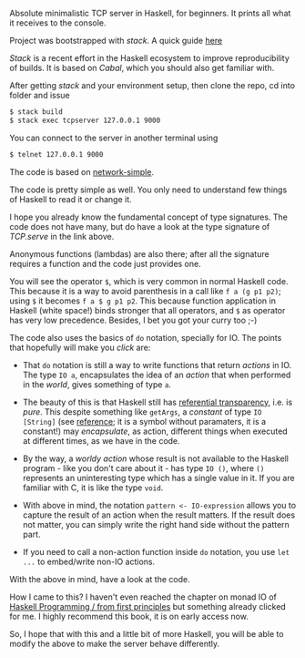 Absolute minimalistic TCP server in Haskell, for beginners. It prints all what it receives to the console.

Project was bootstrapped with _stack_. A quick guide [here](http://seanhess.github.io/2015/08/04/practical-haskell-getting-started.html)

_Stack_ is a recent effort in the Haskell ecosystem to improve reproducibility of builds. It is
based on _Cabal_, which you should also get familiar with.

After getting _stack_ and your environment setup, then clone the repo, cd into folder and issue

```bash
$ stack build
$ stack exec tcpserver 127.0.0.1 9000
```

You can connect to the server in another terminal using

```bash
$ telnet 127.0.0.1 9000
```

The code is based on [network-simple](https://hackage.haskell.org/package/network-simple-0.4.0.4/docs/Network-Simple-TCP.html#g:3).

The code is pretty simple as well. You only need to understand few things of Haskell to read it or change it.

I hope you already know the fundamental concept of type signatures. The code does not have many, but do have a look at the type signature of _TCP.serve_ in the link above.

Anonymous functions (lambdas) are also there; after all the signature requires a function and the code just provides one.

You will see the operator `$`, which is very common in normal Haskell code. This because it is a way to avoid parenthesis in a call like `f a (g p1 p2)`; using `$` it becomes `f a $ g p1 p2`. This because function application in Haskell (white space!) binds stronger that all operators, and `$` as operator has very low precedence. Besides, I bet you got your curry too ;-)

The code also uses the basics of `do` notation, specially for IO. The points that hopefully will make you _click_ are:

* That `do` notation is still a way to write functions that return _actions_ in IO. The type `IO a`, encapsulates the idea of an _action_ that when performed in the _world_, gives something of type `a`.

* The beauty of this is that Haskell still has [referential transparency](https://en.wikipedia.org/wiki/Referential_transparency), i.e. is _pure_. This despite something like `getArgs`, a _constant_ of type `IO [String]`  (see [reference](http://hackage.haskell.org/package/base-4.8.1.0/docs/System-Environment.html#v:getArgs); it is a symbol without paramaters, it is a constant!) may _encapsulate_, as action, different things when executed at different times, as we have in the code.

* By the way, a _worldy action_ whose result is not available to the Haskell program - like you don't care about it - has type `IO ()`, where `()` represents an uninteresting type which has a single value in it. If you are familiar with C, it is like the type `void`.

* With above in mind, the notation `pattern <- IO-expression` allows you to capture the result of an action when the result matters. If the result does not matter, you can simply write the right hand side without the pattern part.

* If you need to call a non-action function inside `do` notation, you use `let ...` to embed/write non-IO actions.

With the above in mind, have a look at the code.

How I came to this? I haven't even reached the chapter on monad IO of [Haskell Programming / from first principles](http://haskellbook.com) but something already clicked for me. I highly recommend this book, it is on early access now.

So, I hope that with this and a little bit of more Haskell, you will be able to modify the above to make the server behave differently.
